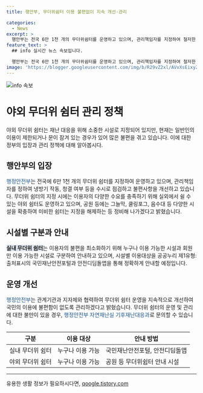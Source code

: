 ```yaml
---
title: 행안부, 무더위쉼터 이용 불편없이 지속 개선·관리

categories:
  - News
excerpt: >
  행안부는 전국 6만 1천 개의 무더위쉼터를 운영하고 있으며, 관리책임자를 지정하여 철저한 관리를 실시하고 있다고 밝혔다. 또한, 야외 무더위쉼터에는 그늘막, 쿨링포그, 음수대를 확충하고 시설이 미비한 곳은 지정 해제할 예정이라고 전했다. 실내 무더위쉼터도 회원 및 비회원 시설을 구분하여 관리하고, 국민재난안전포털과 안전디딤돌앱을 통해 이용 대상을 정확히 안내할 계획이라고 밝혔다.
feature_text: >
  ## info 실시간 뉴스 속보입니다.

  행안부는 전국 6만 1천 개의 무더위쉼터를 운영하고 있으며, 관리책임자를 지정하여 철저한 관리를 실시하고 있다고 밝혔다. 또한, 야외 무더위쉼터에는 그늘막, 쿨링포그, 음수대를 확충하고 시설이 미비한 곳은 지정 해제할 예정이라고 전했다. 실내 무더위쉼터도 회원 및 비회원 시설을 구분하여 관리하고, 국민재난안전포털과 안전디딤돌앱을 통해 이용 대상을 정확히 안내할 계획이라고 밝혔다.
image: 'https://blogger.googleusercontent.com/img/b/R29vZ2xl/AVvXsEixyZcFfHzMRdzZMjFBmAUKJYCLCGyLL1o632UiGVXcaFdKo_bkvkuCioo0uUKlGfBVcT3P84aROyZIXSBEx3Aw5nCQ3pTgDom1WDC4m8eifvWiAmWEEVb4x6G_l8C0QH225ldMjyaFvpxGEBGNO37VmDTDMHGhJPq73UglMfDca1-0aw/s1600/blogspot.png'
---
```


<p><img src="https://blogger.googleusercontent.com/img/b/R29vZ2xl/AVvXsEixyZcFfHzMRdzZMjFBmAUKJYCLCGyLL1o632UiGVXcaFdKo_bkvkuCioo0uUKlGfBVcT3P84aROyZIXSBEx3Aw5nCQ3pTgDom1WDC4m8eifvWiAmWEEVb4x6G_l8C0QH225ldMjyaFvpxGEBGNO37VmDTDMHGhJPq73UglMfDca1-0aw/s1600/blogspot.png" alt="info 속보" /></p>

<h1>야외 무더위 쉼터 관리 정책</h1>

<p data-ke-size="size16">야외 무더위 쉼터는 재난 대응을 위해 소중한 시설로 지정되어 있지만, 현재는 일반인의 이용이 제한되거나 문이 잠겨 있는 경우가 있어 많은 불편을 겪고 있습니다. 이에 대한 정부의 입장과 관리 정책에 대해 알아봅시다.</p>

<h2 data-ke-size="size26">행안부의 입장</h2>

<p><span style="color: #1a5490;">행정안전부</span>는 전국에 6만 1천 개의 무더위 쉼터를 지정하여 운영하고 있으며, 관리책임자를 정하여 냉방기 작동, 청결 여부 등을 수시로 점검하고 불편사항을 개선하고 있습니다. 무더위 쉼터의 지정 시에는 이용자의 다양한 수요를 충족하기 위해 실외에서 쉴 수 있는 야외 쉼터도 운영하고 있으며, 공원 등에는 그늘막, 쿨링포그, 음수대 등 다양한 시설을 확충하여 미비한 쉼터는 지정을 해제하는 등 정비해 나가겠다고 밝혔습니다.</p>

<h2 data-ke-size="size26">시설별 구분과 안내</h2>

<p><b><span style="background-color: #21538527;">실내 무더위 쉼터</span></b>는 이용자의 불편을 최소화하기 위해 누구나 이용 가능한 시설과 회원만 이용 가능한 시설로 구분하여 안내하고 있으며, 시설별 이용대상을 공공누리 제1유형:출처표시의 국민재난안전포털과 안전디딤돌앱을 통해 정확하게 안내할 예정입니다.</p>

<h2 data-ke-size="size26">운영 개선</h2>

<p><span style="color: #1a5490;">행정안전부</span>는 관계기관과 지자체와 협력하여 무더위 쉼터 운영을 지속적으로 개선하여 국민의 이용에 불편함이 없도록 관리하겠다고 밝혔습니다. 무더위 쉼터의 운영 및 관리에 대한 불만이 있을 경우, <span style="color: #1a5490;">행정안전부 자연재난실 기후재난대응과</span>로 문의할 수 있습니다.</p>

<table>
    <thead>
        <tr>
            <th>구분</th>
            <th>이용 대상</th>
            <th>안내 방법</th>
        </tr>
    </thead>
    <tbody>
        <tr>
            <td>실내 무더위 쉼터</td>
            <td>누구나 이용 가능</td>
            <td>국민재난안전포털, 안전디딤돌앱</td>
        </tr>
        <tr>
            <td>야외 무더위 쉼터</td>
            <td>누구나 이용 가능</td>
            <td>공원 등 무더위쉼터 안내 시설</td>
        </tr>
    </tbody>
</table>

<hr>

<p data-ke-size="size16"></p>
유용한 생활 정보가 필요하시다면, <a href="https://qoogle.tistory.com" rel="dofollow">qoogle.tistory.com</a>


